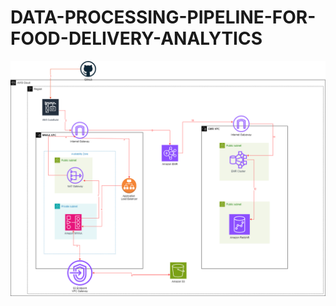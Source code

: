 # DATA-PROCESSING-PIPELINE-FOR-FOOD-DELIVERY-ANALYTICS
<img src="https://github.com/TROISTROIS/DATA-PROCESSING-PIPELINE-FOR-FOOD-DELIVERY-ANALYTICS/blob/main/Untitled%20Diagram.drawio.png" alt="Altenative text"/><br>
